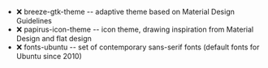 - :x:  breeze-gtk-theme  --		adaptive theme based on Material Design Guidelines
- :x:  papirus-icon-theme  --		icon theme, drawing inspiration from Material Design and flat design
- :x:  fonts-ubuntu  --	set of contemporary sans-serif fonts (default fonts for Ubuntu since 2010)

